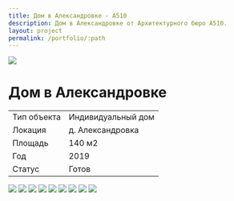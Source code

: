 ```yaml
---
title: Дом в Александровке - А510
description: Дом в Александровке от Архитектурного бюро А510.
layout: project
permalink: /portfolio/:path
---
```


<div id="banner">
    <img src="/images/aleksandrovka/banner.jpg">
    <h1>Дом в Александровке</h1>
</div>
<main id="main">
    <div id="project-wrapper">
        <div class="table-wrapper">
            <table>
                <tbody>
                    <tr>
                        <td>Тип объекта</td>
                        <td>Индивидуальный дом</td>
                    </tr>
                    <tr>
                        <td>Локация</td>
                        <td>д. Александровка</td>
                    </tr>
                    <tr>
                        <td>Площадь</td>
                        <td>140 м2</td>
                    </tr>
                    <tr>
                        <td>Год</td>
                        <td>2019</td>
                    </tr>
                    <tr>
                        <td>Статус</td>
                        <td>Готов</td>
                    </tr>
                </tbody>
            </table>
        </div>
    </div>
    <div id="project-photo">
        <img class="image fit medium" src="/images/aleksandrovka/02.jpg">
        <img class="image fit medium" loading="lazy" src="/images/aleksandrovka/03.jpg">
        <img class="image fit small" loading="lazy" src="/images/aleksandrovka/04.jpg">
        <img class="image fit small" loading="lazy" src="/images/aleksandrovka/05.jpg">
        <img class="image fit medium" loading="lazy" src="/images/aleksandrovka/06.jpg">
        <img class="image fit small" loading="lazy" src="/images/aleksandrovka/07.jpg">
        <img class="image fit small" loading="lazy" src="/images/aleksandrovka/08.jpg">
        <img class="image fit small" loading="lazy" src="/images/aleksandrovka/09.jpg">
        <img class="image fit small" loading="lazy" src="/images/aleksandrovka/10.jpg">
    </div>
</main>